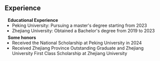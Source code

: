 ## Experience

<h4 style="margin:0 10px 0;">Educational Experience</h4>

<ul style="margin:0 0 5px;">
  <li> Peking University: Pursuing a master's degree starting from 2023</li>
  <li>Zhejiang University: Obtained a Bachelor's degree from 2019 to 2023</li>
</ul>

<h4 style="margin:0 10px 0;">Some honors</h4>

<ul style="margin:0 0 20px;">
  <li>Received the National Scholarship at Peking University in 2024</li>
  <li>Received Zhejiang Province Outstanding Graduate and Zhejiang University First Class Scholarship at Zhejiang University</li>

</ul>
